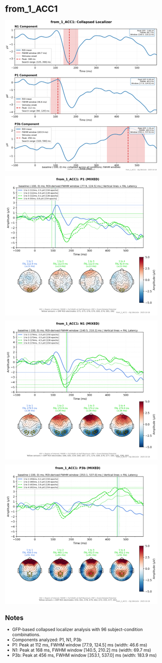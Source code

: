 # from_1_ACC1

![figure](docs/assets/plots/from_1_ACC1/from_1_ACC1-collapsed_localizer.png)

![figure](docs/assets/plots/from_1_ACC1/from_1_ACC1-P1.png)

![figure](docs/assets/plots/from_1_ACC1/from_1_ACC1-N1.png)

![figure](docs/assets/plots/from_1_ACC1/from_1_ACC1-P3b.png)


## Notes

- GFP-based collapsed localizer analysis with 96 subject-condition combinations.
- Components analyzed: P1, N1, P3b
- P1: Peak at 112 ms, FWHM window [77.9, 124.5] ms (width: 46.6 ms)
- N1: Peak at 168 ms, FWHM window [140.5, 210.2] ms (width: 69.7 ms)
- P3b: Peak at 456 ms, FWHM window [353.1, 537.0] ms (width: 183.9 ms)
